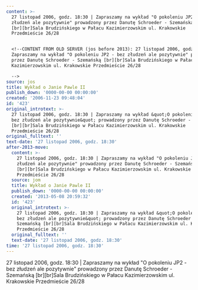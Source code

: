 ```yaml
---
content: >-
  27 listopad 2006, godz. 18:30 | Zapraszamy na wykład "O pokoleniu JP2 - bez
  złudzeń ale pozytywnie" prowadzony przez Danutę Schroeder - Szemańską
  [br][br]Sala Brudzińskiego w Pałacu Kazimierzowskim ul. Krakowskie
  Przedmieście 26/28


  <!--CONTENT FROM OLD SERVER (jos before 2013): 27 listopad 2006, godz. 18:30 |
  Zapraszamy na wykład "O pokoleniu JP2 - bez złudzeń ale pozytywnie" prowadzony
  przez Danutę Schroeder - Szemańską [br][br]Sala Brudzińskiego w Pałacu
  Kazimierzowskim ul. Krakowskie Przedmieście 26/28

  -->
source: jos
title: Wykład o Janie Pawle II
publish_down: '0000-00-00 00:00:00'
created: '2006-11-23 09:48:04'
id: '423'
original_introtext: >-
  27 listopad 2006, godz. 18:30 | Zapraszamy na wykład &quot;O pokoleniu JP2 -
  bez złudzeń ale pozytywnie&quot; prowadzony przez Danutę Schroeder - Szemańską
  [br][br]Sala Brudzińskiego w Pałacu Kazimierzowskim ul. Krakowskie
  Przedmieście 26/28
original_fulltext: ''
text-date: '27 listopad 2006, godz. 18:30'
after-2013-move:
  content: >-
    27 listopad 2006, godz. 18:30 | Zapraszamy na wykład "O pokoleniu JP2 - bez
    złudzeń ale pozytywnie" prowadzony przez Danutę Schroeder - Szemańską
    [br][br]Sala Brudzińskiego w Pałacu Kazimierzowskim ul. Krakowskie
    Przedmieście 26/28
  source: jom
  title: Wykład o Janie Pawle II
  publish_down: '0000-00-00 00:00:00'
  created: '2013-05-08 20:59:32'
  id: '423'
  original_introtext: >-
    27 listopad 2006, godz. 18:30 | Zapraszamy na wykład &quot;O pokoleniu JP2 -
    bez złudzeń ale pozytywnie&quot; prowadzony przez Danutę Schroeder -
    Szemańską [br][br]Sala Brudzińskiego w Pałacu Kazimierzowskim ul. Krakowskie
    Przedmieście 26/28
  original_fulltext: ''
  text-date: '27 listopad 2006, godz. 18:30'
time: '27 listopad 2006, godz. 18:30'
---
```

27 listopad 2006, godz. 18:30 | Zapraszamy na wykład "O pokoleniu JP2 - bez złudzeń ale pozytywnie" prowadzony przez Danutę Schroeder - Szemańską [br][br]Sala Brudzińskiego w Pałacu Kazimierzowskim ul. Krakowskie Przedmieście 26/28

<!--CONTENT FROM OLD SERVER (jos before 2013): 27 listopad 2006, godz. 18:30 | Zapraszamy na wykład "O pokoleniu JP2 - bez złudzeń ale pozytywnie" prowadzony przez Danutę Schroeder - Szemańską [br][br]Sala Brudzińskiego w Pałacu Kazimierzowskim ul. Krakowskie Przedmieście 26/28
-->

<!--{{json:{"created_date":"2006-11-23 09:48:04","publish_down":"0000-00-00 00:00:00","id":"423"}}}-->